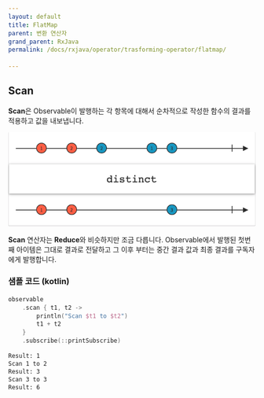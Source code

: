 ```yaml
---
layout: default
title: FlatMap
parent: 변환 연산자
grand_parent: RxJava
permalink: /docs/rxjava/operator/trasforming-operator/flatmap/

---
```


## Scan

**Scan**은 Observable이 발행하는 각 항목에 대해서 순차적으로 작성한 함수의 결과를 적용하고 값을 내보냅니다. 

![distinct](/assets/images/distinct.png)

**Scan** 연산자는 **Reduce**와 비슷하지만 조금 다릅니다. Observable에서 발행된 첫번째 아이템은 그대로 결과로 전달하고 그 이후 부터는 중간 결과 값과 최종 결과를 구독자에게 발행합니다.



### 샘플 코드 (kotlin)

```kotlin
observable
	.scan { t1, t2 ->
		println("Scan $t1 to $t2")
		t1 + t2
	}
	.subscribe(::printSubscribe)
```



```
Result: 1
Scan 1 to 2
Result: 3
Scan 3 to 3
Result: 6
```

